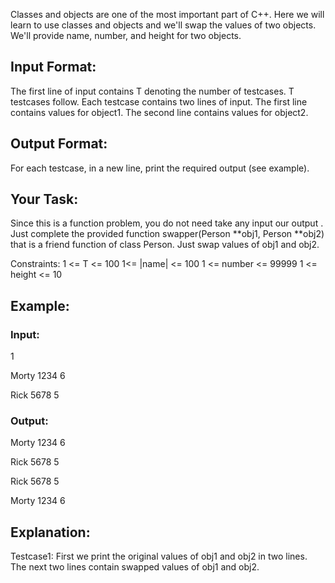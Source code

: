 Classes and objects are one of the most important part of C++.
Here we will learn to use classes and objects and we'll swap the values of two objects. We'll provide name, number, and height for two objects.

## Input Format:
The first line of input contains T denoting the number of testcases. T testcases follow. Each testcase contains two lines of input. The first line contains values for object1. The second line contains values for object2.

## Output Format:
For each testcase, in a new line, print the required output (see example).

## Your Task:
Since this is a function problem, you do not need take any input our output . Just complete the provided function  swapper(Person **obj1, Person **obj2)  that is a friend function of class Person. Just swap values of obj1 and obj2.

Constraints:
1 <= T <= 100
1<= |name| <= 100
1 <= number <= 99999
1 <= height <= 10

## Example:
### Input:

1

Morty 1234 6

Rick 5678 5

### Output:

Morty 1234 6

Rick 5678 5

Rick 5678 5

Morty 1234 6

## Explanation:
Testcase1: First we print the original values of obj1 and obj2 in two lines. The next two lines contain swapped values of obj1 and obj2.
